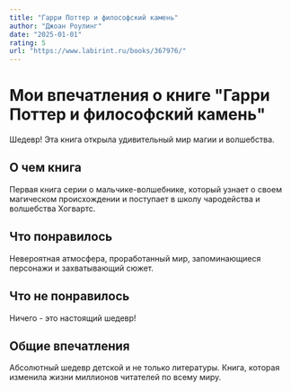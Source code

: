 ```yaml
---
title: "Гарри Поттер и философский камень"
author: "Джоан Роулинг"
date: "2025-01-01"
rating: 5
url: "https://www.labirint.ru/books/367976/"
---
```


# Мои впечатления о книге "Гарри Поттер и философский камень"

Шедевр! Эта книга открыла удивительный мир магии и волшебства.

## О чем книга

Первая книга серии о мальчике-волшебнике, который узнает о своем магическом происхождении и поступает в школу чародейства и волшебства Хогвартс.

## Что понравилось

Невероятная атмосфера, проработанный мир, запоминающиеся персонажи и захватывающий сюжет.

## Что не понравилось

Ничего - это настоящий шедевр!

## Общие впечатления

Абсолютный шедевр детской и не только литературы. Книга, которая изменила жизни миллионов читателей по всему миру.
